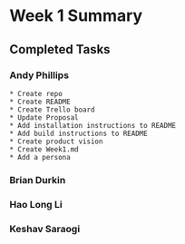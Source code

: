 # Week 1 Summary

## Completed Tasks

### Andy Phillips
	* Create repo
	* Create README
	* Create Trello board
	* Update Proposal
	* Add installation instructions to README
	* Add build instructions to README
	* Create product vision
	* Create Week1.md
	* Add a persona
### Brian Durkin

### Hao Long Li

### Keshav Saraogi
